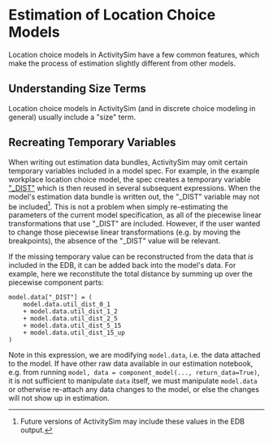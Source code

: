 # Estimation of Location Choice Models

Location choice models in ActivitySim have a few common features, which
make the process of estimation slightly different from other models.

## Understanding Size Terms

Location choice models in ActivitySim (and in discrete choice modeling 
in general) usually include a "size" term.

## Recreating Temporary Variables

When writing out estimation data bundles, ActivitySim may omit certain
temporary variables included in a model spec.  For example, in the example
workplace location choice model, the spec creates a temporary variable 
["_DIST"](https://github.com/ActivitySim/activitysim-prototype-mtc/blob/7da9d6d6deca670cc4701fea749a270ab6fe77aa/configs/workplace_location.csv#L2)
which is then reused in several subsequent expressions.  When the model's
estimation data bundle is written out, the "_DIST" variable may not be 
included[^1]. This is not a problem when simply re-estimating the parameters
of the current model specification, as all of the piecewise linear transformations
that use "_DIST" are included.  However, if the user wanted to change those
piecewise linear transformations (e.g. by moving the breakpoints), the 
absence of the "_DIST" value will be relevant.

[^1]: Future versions of ActivitySim may include these values in the EDB output.

If the missing temporary value can be reconstructed from the data that *is*
included in the EDB, it can be added back into the model's data.  For example,
here we reconstitute the total distance by summing up over the piecewise 
component parts:

```{python}
model.data["_DIST"] = (
    model.data.util_dist_0_1
    + model.data.util_dist_1_2
    + model.data.util_dist_2_5
    + model.data.util_dist_5_15
    + model.data.util_dist_15_up
)
```

Note in this expression, we are modifying `model.data`, i.e. the data attached
to the model.  If have other raw data available in our estimation notebook, 
e.g. from running `model, data = component_model(..., return_data=True)`, it 
is not sufficient to manipulate `data` itself, we must manipulate `model.data`
or otherwise re-attach any data changes to the model, or else the changes will 
not show up in estimation.
